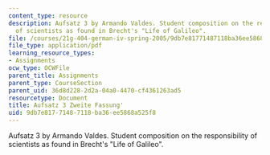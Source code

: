 ```yaml
---
content_type: resource
description: Aufsatz 3 by Armando Valdes. Student composition on the responsibility
  of scientists as found in Brecht's "Life of Galileo".
file: /courses/21g-404-german-iv-spring-2005/9db7e81771487118ba36ee5868a525f8_MIT21G_404S05_aufsatz3arma.pdf
file_type: application/pdf
learning_resource_types:
- Assignments
ocw_type: OCWFile
parent_title: Assignments
parent_type: CourseSection
parent_uid: 36d8d228-2d2a-04a0-4470-cf4361263ad5
resourcetype: Document
title: Aufsatz 3 Zweite Fassung'
uid: 9db7e817-7148-7118-ba36-ee5868a525f8
---
```

Aufsatz 3 by Armando Valdes. Student composition on the responsibility of scientists as found in Brecht's "Life of Galileo".

